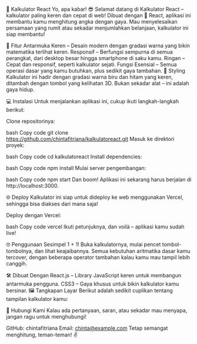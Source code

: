 🔢 Kalkulator React
Yo, apa kabar! 😎 Selamat datang di Kalkulator React – kalkulator paling keren dan cepat di web! Dibuat dengan 💚 React, aplikasi ini membantu kamu menghitung angka dengan gaya. Mau menyelesaikan persamaan yang rumit atau sekadar menjumlahkan belanjaan, kalkulator ini siap membantu!


🚀 Fitur
Antarmuka Keren – Desain modern dengan gradasi warna yang bikin matematika terlihat keren.
Responsif – Berfungsi sempurna di semua perangkat, dari desktop besar hingga smartphone di saku kamu.
Ringan – Cepat dan responsif, seperti kalkulator sejati.
Fungsi Esensial – Semua operasi dasar yang kamu butuhkan, plus sedikit gaya tambahan.
🎨 Styling
Kalkulator ini hadir dengan gradasi warna biru dan hitam yang keren, ditambah dengan tombol yang kelihatan 3D. Bukan sekadar alat – ini adalah gaya hidup.

💻 Instalasi
Untuk menjalankan aplikasi ini, cukup ikuti langkah-langkah berikut:

Clone repositorinya:

bash
Copy code
git clone https://github.com/chintafitriana/kalkulatoreact.git
Masuk ke direktori proyek:

bash
Copy code
cd kalkulatoreact
Install dependencies:

bash
Copy code
npm install
Mulai server pengembangan:

bash
Copy code
npm start
Dan boom! Aplikasi ini sekarang harus berjalan di http://localhost:3000.

🌐 Deploy
Kalkulator ini siap untuk dideploy ke web menggunakan Vercel, sehingga bisa diakses dari mana saja!

Deploy dengan Vercel:

bash
Copy code
vercel
Ikuti petunjuknya, dan voilà – aplikasi kamu sudah live!

🤓 Penggunaan
Sesimpel 1 + 1! Buka kalkulatornya, mulai pencet tombol-tombolnya, dan lihat keajaibannya. Semua kebutuhan aritmatika dasar kamu tercover, dengan beberapa operator tambahan kalau kamu mau tampil lebih canggih.

🛠️ Dibuat Dengan
React.js – Library JavaScript keren untuk membangun antarmuka pengguna.
CSS3 – Gaya khusus untuk bikin kalkulator kamu bersinar.
🖼️ Tangkapan Layar
Berikut adalah sedikit cuplikan tentang tampilan kalkulator kamu:


🤙 Hubungi Kami
Kalau ada pertanyaan, saran, atau sekadar mau menyapa, jangan ragu untuk menghubungi!

GitHub: chintafitriana
Email: chinta@example.com
Tetap semangat menghitung, teman-teman! ✌️
